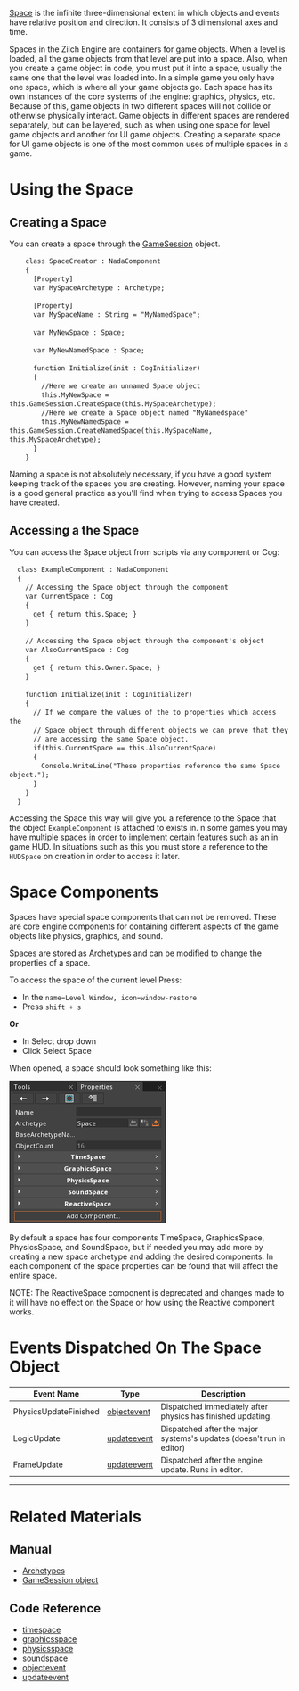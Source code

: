 [Space](https://github.com/ZilchEngine/ZilchDocs/blob/master/code_reference/class_reference/space.md) is the infinite three-dimensional extent in which objects and events have relative position and direction. It consists of 3 dimensional axes and time.

Spaces in the Zilch Engine are containers for game objects. When a level is loaded, all the game objects from that level are put into a space. Also, when you create a game object in code, you must put it into a space, usually the same one that the level was loaded into. In a simple game you only have one space, which is where all your game objects go. Each space has its own instances of the core systems of the engine: graphics, physics, etc. Because of this, game objects in two different spaces will not collide or otherwise physically interact. Game objects in different spaces are rendered separately, but can be layered, such as when using one space for level game objects and another for UI game objects. Creating a separate space for UI game objects is one of the most common uses of multiple spaces in a game.

 # Using the Space
 ## Creating a Space
You can create a space through the [GameSession](https://github.com/ZilchEngine/ZilchDocs/blob/master/zilch_editor_documentation/zilchmanual/architecture/objects/gamesession.md) object.

```
    class SpaceCreator : NadaComponent
    {
      [Property]
      var MySpaceArchetype : Archetype;
      
      [Property]
      var MySpaceName : String = "MyNamedSpace";
      
      var MyNewSpace : Space;
      
      var MyNewNamedSpace : Space;
      
      function Initialize(init : CogInitializer)
      {
        //Here we create an unnamed Space object
        this.MyNewSpace = this.GameSession.CreateSpace(this.MySpaceArchetype);
        //Here we create a Space object named "MyNamedspace"
        this.MyNewNamedSpace = this.GameSession.CreateNamedSpace(this.MySpaceName, this.MySpaceArchetype);
      }
    }

```


Naming a space is not absolutely necessary, if you have a good system keeping track of the spaces you are creating. However, naming your space is a good general practice as you'll find when trying to access Spaces you have created.

 ## Accessing a the Space
You can access the Space object from scripts via any component or Cog:

```
  class ExampleComponent : NadaComponent
  {
    // Accessing the Space object through the component
    var CurrentSpace : Cog
    {
      get { return this.Space; }
    }
    
    // Accessing the Space object through the component's object
    var AlsoCurrentSpace : Cog
    {
      get { return this.Owner.Space; }
    }
    
    function Initialize(init : CogInitializer)
    {
      // If we compare the values of the to properties which access the
      // Space object through different objects we can prove that they
      // are accessing the same Space object.
      if(this.CurrentSpace == this.AlsoCurrentSpace)
      {
        Console.WriteLine("These properties reference the same Space object.");
      }
    }
  }

```


Accessing the Space this way will give you a reference to the Space that the object `ExampleComponent` is attached to exists in.
n some games you may have multiple spaces in order to implement certain features such as an in game HUD. In situations such as this you must store a reference to the `HUDSpace` on creation in order to access it later.

 # Space Components
Spaces have special space components that can not be removed. These are core engine components for containing different aspects of the game objects like physics, graphics, and sound.

Spaces are stored as [Archetypes](https://github.com/ZilchEngine/ZilchDocs/blob/master/zilch_editor_documentation/zilchmanual/architecture/archetypes.md) and can be modified to change the properties of a space.

To access the space of the current level Press: 

 - In the `name=Level Window, icon=window-restore`
  - Press `shift + s`

**Or**

 - In Select drop down
  - Click Select Space

When opened, a space should look something like this:



![image](https://raw.githubusercontent.com/ZilchEngine/ZilchFiles/master/doc_files/46992.png)


By default a space has four components TimeSpace, GraphicsSpace, PhysicsSpace, and SoundSpace, but if needed you may add more by creating a new space archetype and adding the desired components. In each component of the space properties can be found that will affect the entire space.

NOTE: The ReactiveSpace component is deprecated and changes made to it will have no effect on the Space or how using the Reactive component works.


 # Events Dispatched On The Space Object


| Event Name                | Type                       | Description                                                         |
|---------------------------|----------------------------|---------------------------------------------------------------------|
| PhysicsUpdateFinished     | [objectevent](https://github.com/ZilchEngine/ZilchDocs/blob/master/zilch_editor_documentation/code_reference/class_reference/objectevent.md) | Dispatched immediately after physics has finished updating.         |
| LogicUpdate               | [updateevent](https://github.com/ZilchEngine/ZilchDocs/blob/master/zilch_editor_documentation/code_reference/class_reference/updateevent.md) | Dispatched after the major systems's updates (doesn't run in editor)|
| FrameUpdate               | [updateevent](https://github.com/ZilchEngine/ZilchDocs/blob/master/zilch_editor_documentation/code_reference/class_reference/updateevent.md) | Dispatched after the engine update. Runs in editor.                 |

---

 # Related Materials
 ## Manual
- [Archetypes](https://github.com/ZilchEngine/ZilchDocs/blob/master/zilch_editor_documentation/zilchmanual/architecture/archetypes.md)
- [GameSession object](https://github.com/ZilchEngine/ZilchDocs/blob/master/zilch_editor_documentation/zilchmanual/architecture/objects/gamesession.md)
 ## Code Reference
- [timespace](https://github.com/ZilchEngine/ZilchDocs/blob/master/code_reference/class_reference/timespace.md)
- [graphicsspace](https://github.com/ZilchEngine/ZilchDocs/blob/master/code_reference/class_reference/graphicsspace.md)
- [physicsspace](https://github.com/ZilchEngine/ZilchDocs/blob/master/zilch_editor_documentation/zilchmanual/physics/physicsspace.md)
- [soundspace](https://github.com/ZilchEngine/ZilchDocs/blob/master/zilch_editor_documentation/zilchmanual/audio/soundspace.md)
- [objectevent](https://github.com/ZilchEngine/ZilchDocs/blob/master/zilch_editor_documentation/code_reference/class_reference/objectevent.md)
- [updateevent](https://github.com/ZilchEngine/ZilchDocs/blob/master/zilch_editor_documentation/code_reference/class_reference/updateevent.md)
 

 